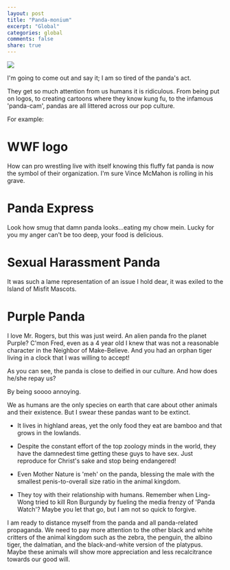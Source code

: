 ```yaml
---
layout: post
title: "Panda-monium"
excerpt: "Global"
categories: global
comments: false
share: true
---
```


![](http://www.kiwipainting.co.nz/uploads/product/PANDAMONIUM.jpg)



I'm going to come out and say it; I am so tired of the panda's act. 


They get so much attention from us humans it is ridiculous. From being put on logos, to creating cartoons where they know kung fu, to the infamous 'panda-cam', pandas are all littered across our pop culture.

For example:


# WWF logo

[](http://www.logodesignlove.com/images/classic/wwf-panda-logo.jpg)


How can pro wrestling live with itself knowing this fluffy fat panda is now the symbol of their organization. I'm sure Vince McMahon is rolling in his grave.


# Panda Express

[](http://turningpointcares.net/wp-content/uploads/2015/10/Panda-Express.jpg)

Look how smug that damn panda looks...eating my chow mein. Lucky for you my anger can't be too deep, your food is delicious.


# Sexual Harassment Panda

[](https://i.ytimg.com/vi/OQnNH7I07RY/hqdefault.jpg)

It was such a lame representation of an issue I hold dear, it was exiled to the Island of Misfit Mascots.

# Purple Panda

[](http://media.tumblr.com/tumblr_m3l7chOGGk1qdegul.jpg)

I love Mr. Rogers, but this was just weird. An alien panda fro the planet Purple? C'mon Fred, even as a 4 year old I knew that was not a reasonable character in the Neighbor of Make-Believe. And you had an orphan tiger living in a clock that I was willing to accept!

As you can see, the panda is close to deified in our culture. And how does he/she repay us?

By being soooo annoying.


 We as humans are the only species on earth that care about other animals and their existence. But I swear these pandas want to be extinct.
 
- It lives in highland areas, yet the only food they eat are bamboo and that grows in the lowlands. 

- Despite the constant effort of the top zoology minds in the world, they have the damnedest time getting these guys to have sex. Just reproduce for Christ's sake and stop being endangered!

- Even Mother Nature is 'meh' on the panda, blessing the male with the smallest penis-to-overall size ratio in the animal kingdom.

- They toy with their relationship with humans. Remember when Ling-Wong tried to kill Ron Burgundy by fueling the media frenzy of 'Panda Watch'? Maybe you let that go, but I am not so quick to forgive.


I am ready to distance myself from the panda and all panda-related propaganda. We need to pay more attention to the other black and white critters of the animal kingdom such as the zebra, the penguin, the albino tiger, the dalmatian, and the black-and-white version of the platypus. Maybe these animals will show more appreciation and less recalcitrance towards our good will. 





